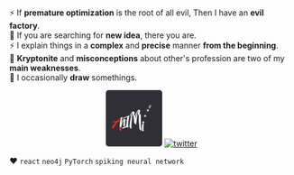 ⚡ If **premature optimization** is the root of all evil, Then I have an **evil factory**.   
💬 If you are searching for **new idea**, there you are.  
⚡ I explain things in a **complex** and **precise** manner **from the beginning**.  
🚒 **Kryptonite** and **misconceptions** about other's profession are two of my **main weaknesses**.  
🎨 I occasionally **draw** somethings.  

<p align="center">
<a href="https://t.me/AhIMi_channel" title="AhIMi channel" target="_blank"><img width="100" src="AhIMi.png" alt="AhIMi"></a>
<a href="https://twitter.com/realamirhe" title="twitter" target="_blank"><img width="100" src="https://brandeps.com/icon-download/T/Twitter-icon-vector-04.svg" alt="twitter"></a>
</p>

❤️ `react` `neo4j` `PyTorch` `spiking neural network`
